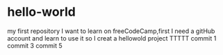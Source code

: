 # hello-world
my first repository
I want to learn on freeCodeCamp,first I need a gitHub account and learn to use it
so I creat a hellowold project 
TTTTT
commit 1
commit 3
commit 5
